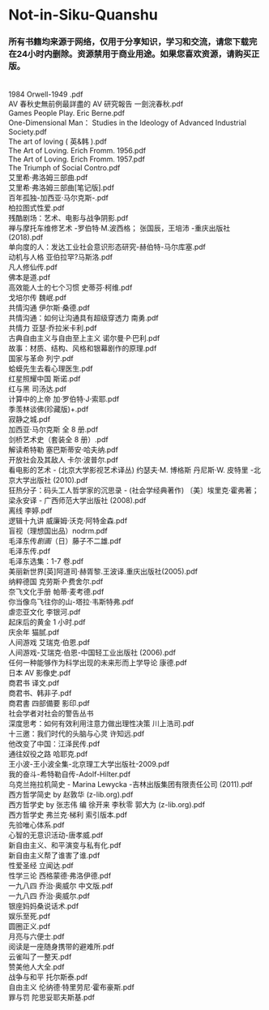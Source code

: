# Not-in-Siku-Quanshu
### 所有书籍均来源于网络，仅用于分享知识，学习和交流，请您下载完在24小时内删除。资源禁用于商业用途。如果您喜欢资源，请购买正版。<br /><br />

1984 Orwell-1949 .pdf<br />
AV 春秋史無前例最詳盡的 AV 研究報告 一劍浣春秋.pdf<br />
Games People Play. Eric Berne.pdf<br />
One-Dimensional Man： Studies in the Ideology of Advanced Industrial Society.pdf<br />
The art of loving ( 英&韩 ).pdf<br />
The Art of Loving. Erich Fromm. 1956.pdf<br />
The Art of Loving. Erich Fromm. 1957.pdf<br />
The Triumph of Social Contro.pdf<br />
艾里希·弗洛姆三部曲.pdf<br />
艾里希·弗洛姆三部曲[笔记版].pdf<br />
百年孤独-加西亚·马尔克斯-.pdf<br />
柏拉图式性爱.pdf<br />
残酷剧场：艺术、电影与战争阴影.pdf<br />
禅与摩托车维修艺术 -罗伯特·M.波西格； 张国辰，王培沛 -重庆出版社 (2018).pdf<br />
单向度的人：发达工业社会意识形态研究-赫伯特-马尔库塞.pdf<br />
动机与人格 亚伯拉罕?马斯洛.pdf<br />
凡人修仙传.pdf<br />
佛本是道.pdf<br />
高效能人士的七个习惯 史蒂芬·柯维.pdf<br />
戈培尔传 魏岷.pdf<br />
共情沟通 伊尔斯·桑德.pdf<br />
共情沟通：如何让沟通具有超级穿透力 南勇.pdf<br />
共情力 亚瑟·乔拉米卡利.pdf<br />
古典自由主义与自由至上主义 诺尔曼·P·巴利.pdf<br />
故事：材质、结构、风格和银幕剧作的原理.pdf<br />
国家与革命 列宁.pdf<br />
蛤蟆先生去看心理医生.pdf<br />
红星照耀中国 斯诺.pdf<br />
红与黑 司汤达.pdf<br />
计算中的上帝 加·罗伯特·J·索耶.pdf<br />
季羡林谈佛(珍藏版)+.pdf<br />
寂静之城.pdf<br />
加西亚·马尔克斯 全 8 册.pdf<br />
剑桥艺术史（套装全 8 册）.pdf<br />
解读希特勒 塞巴斯蒂安·哈夫纳.pdf<br />
开放社会及其敌人 卡尔·波普尔.pdf<br />
看电影的艺术 - (北京大学影视艺术译丛) 约瑟夫·M. 博格斯 丹尼斯·W. 皮特里 -北京大学出版社 (2010).pdf<br />
狂热分子：码头工人哲学家的沉思录 - (社会学经典著作) 〔美〕埃里克·霍弗著；梁永安译 - 广西师范大学出版社 (2008).pdf<br />
离线 李婷.pdf<br />
逻辑十九讲 威廉姆·沃克·阿特金森.pdf<br />
盲视（理想国出品）nodrm.pdf<br />
毛泽东传*剧画*（日）藤子不二雄.pdf<br />
毛泽东传.pdf<br />
毛泽东选集：1-7 卷.pdf<br />
美丽新世界[英]阿道司·赫胥黎.王波译.重庆出版社(2005).pdf<br />
纳粹德国 克劳斯·P·费舍尔.pdf<br />
奈飞文化手册 帕蒂·麦考德.pdf<br />
你当像鸟飞往你的山-塔拉·韦斯特弗.pdf<br />
虐恋亚文化 李银河.pdf<br />
起床后的黄金 1 小时.pdf<br />
庆余年 猫腻.pdf<br />
人间游戏 艾瑞克·伯恩.pdf<br />
人间游戏-艾瑞克·伯恩-中国轻工业出版社 (2006).pdf<br />
任何一种能够作为科学出现的未来形而上学导论 康德.pdf<br />
日本 AV 影像史.pdf<br />
商君书 译文.pdf<br />
商君书、韩非子.pdf<br />
商君書 四部備要 影印.pdf<br />
社会学者对社会的警告丛书<br />
深度思考：如何有效利用注意力做出理性决策 川上浩司.pdf<br />
十三邀：我们时代的头脑与心灵 许知远.pdf<br />
他改变了中国：江泽民传.pdf<br />
通往奴役之路 哈耶克.pdf<br />
王小波-王小波全集-北京理工大学出版社-2009.pdf<br />
我的奋斗-希特勒自传-Adolf-Hilter.pdf<br />
乌克兰拖拉机简史 - Marina Lewycka -吉林出版集团有限责任公司 (2011).pdf<br />
西方哲学简史 by 赵敦华 (z-lib.org).pdf<br />
西方哲学史 by 张志伟 编 徐开来 李秋零 郭大为 (z-lib.org).pdf<br />
西方哲学史 弗兰克·梯利 索引版本.pdf<br />
先验唯心体系.pdf<br />
心智的无意识活动-唐孝威.pdf<br />
新自由主义、和平演变与私有化.pdf<br />
新自由主义帮了谁害了谁.pdf<br />
性爱圣经 立闻达.pdf<br />
性学三论 西格蒙德·弗洛伊德.pdf<br />
一九八四 乔治·奥威尔 中文版.pdf<br />
一九八四 乔治·奥威尔.pdf<br />
银座妈妈桑说话术.pdf<br />
娱乐至死.pdf<br />
圆圈正义.pdf<br />
月亮与六便士.pdf<br />
阅读是一座随身携带的避难所.pdf<br />
云雀叫了一整天.pdf<br />
赞美他人大全.pdf<br />
战争与和平 托尔斯泰.pdf<br />
自由主义 伦纳德·特里劳尼·霍布豪斯.pdf<br />
罪与罚 陀思妥耶夫斯基.pdf<br />


